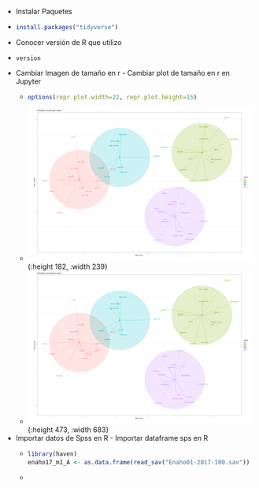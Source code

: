 - Instalar Paquetes
- ```r
  install.packages("tidyverse")
  ```
- Conocer versión de R que utilizo
- ```terminal
  version
  ```
- Cambiar Imagen de tamaño en r  - Cambiar plot de tamaño en r en Jupyter
	- ```R
	  options(repr.plot.width=22, repr.plot.height=15)
	  ```
	- ![image.png](../assets/image_1639531345532_0.png){:height 182, :width 239}
	- ![image.png](../assets/image_1639531351044_0.png){:height 473, :width 683}
- Importar datos de Spss en R - Importar dataframe sps en R
	- ```r
	  library(haven)
	  enaho17_m1_A <- as.data.frame(read_sav("Enaho01-2017-100.sav"))
	  ```
	-